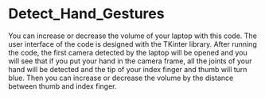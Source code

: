 # Detect_Hand_Gestures
You can increase or decrease the volume of your laptop with this code.
The user interface of the code is designed with the TKinter library.
After running the code, the first camera detected by the laptop will be opened and you will see that if you put your hand in the camera frame, all the joints of your hand will be detected and the tip of your index finger and thumb will turn blue. Then you can increase or decrease the volume by the distance between thumb and index finger.
